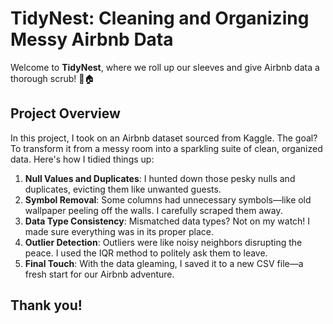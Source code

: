 # TidyNest: Cleaning and Organizing Messy Airbnb Data

Welcome to **TidyNest**, where we roll up our sleeves and give Airbnb data a thorough scrub! 🧼🏠

## Project Overview
In this project, I took on an Airbnb dataset sourced from Kaggle. The goal? To transform it from a messy room into a sparkling suite of clean, organized data. Here's how I tidied things up:

1. **Null Values and Duplicates**: I hunted down those pesky nulls and duplicates, evicting them like unwanted guests.
2. **Symbol Removal**: Some columns had unnecessary symbols—like old wallpaper peeling off the walls. I carefully scraped them away.
3. **Data Type Consistency**: Mismatched data types? Not on my watch! I made sure everything was in its proper place.
4. **Outlier Detection**: Outliers were like noisy neighbors disrupting the peace. I used the IQR method to politely ask them to leave.
5. **Final Touch**: With the data gleaming, I saved it to a new CSV file—a fresh start for our Airbnb adventure.

## Thank you!
